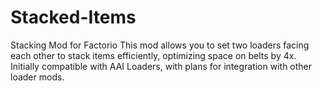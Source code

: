 # Stacked-Items
Stacking Mod for Factorio  This mod allows you to set two loaders facing each other to stack items efficiently, optimizing space on belts by 4x. Initially compatible with AAI Loaders, with plans for integration with other loader mods.
